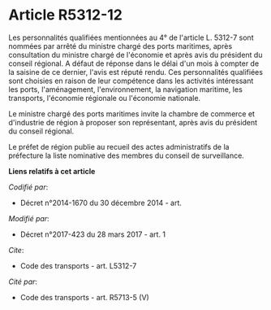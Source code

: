 # Article R5312-12

Les personnalités qualifiées mentionnées au 4° de l'article L. 5312-7 sont nommées par arrêté du ministre chargé des ports
maritimes, après consultation du ministre chargé de l'économie et après avis du président du conseil régional. A défaut de
réponse dans le délai d'un mois à compter de la saisine de ce dernier, l'avis est réputé rendu. Ces personnalités qualifiées
sont choisies en raison de leur compétence dans les activités intéressant les ports, l'aménagement, l'environnement, la
navigation maritime, les transports, l'économie régionale ou l'économie nationale.

Le ministre chargé des ports maritimes invite la chambre de commerce et d'industrie de région à proposer son représentant,
après avis du président du conseil régional.

Le préfet de région publie au recueil des actes administratifs de la préfecture la liste nominative des membres du conseil de
surveillance.

**Liens relatifs à cet article**

_Codifié par_:

  - Décret n°2014-1670 du 30 décembre 2014 - art.

_Modifié par_:

  - Décret n°2017-423 du 28 mars 2017 - art. 1

_Cite_:

  - Code des transports - art. L5312-7

_Cité par_:

  - Code des transports - art. R5713-5 (V)
